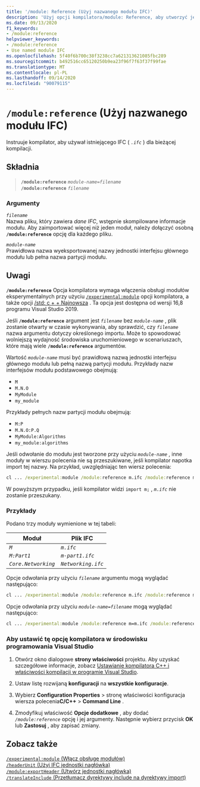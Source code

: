```yaml
---
title: '/module: Reference (Użyj nazwanego modułu IFC)'
description: 'Użyj opcji kompilatora/module: Reference, aby utworzyć jednostki nagłówka modułu dla nazwy nagłówka lub plików dołączanych.'
ms.date: 09/13/2020
f1_keywords:
- /module:reference
helpviewer_keywords:
- /module:reference
- Use named module IFC
ms.openlocfilehash: 5f40f6b700c38f3238cc7a621313621085fbc289
ms.sourcegitcommit: b492516cc65120250b9ea23f96f7f63f37f99fae
ms.translationtype: MT
ms.contentlocale: pl-PL
ms.lasthandoff: 09/14/2020
ms.locfileid: "90079115"
---
```

# <a name="modulereference-use-named-module-ifc"></a>`/module:reference` (Użyj nazwanego modułu IFC)

Instruuje kompilator, aby używał istniejącego IFC ( *`.ifc`* ) dla bieżącej kompilacji.

## <a name="syntax"></a>Składnia

> **`/module:reference`** *`module-name=filename`*\
> **`/module:reference`** *`filename`*

### <a name="arguments"></a>Argumenty

*`filename`*\
Nazwa pliku, który zawiera *dane IFC*, wstępnie skompilowane informacje modułu. Aby zaimportować więcej niż jeden moduł, należy dołączyć osobną **`/module:reference`** opcję dla każdego pliku.

*`module-name`*\
Prawidłowa nazwa wyeksportowanej nazwy jednostki interfejsu głównego modułu lub pełna nazwa partycji modułu.

## <a name="remarks"></a>Uwagi

**`/module:reference`** Opcja kompilatora wymaga włączenia obsługi modułów eksperymentalnych przy użyciu [`/experimental:module`](experimental-module.md) opcji kompilatora, a także opcji [/std: c + + Najnowsza](std-specify-language-standard-version.md) . Ta opcja jest dostępna od wersji 16,8 programu Visual Studio 2019.

Jeśli **`/module:reference`** argument jest *`filename`* bez *`module-name`* , plik zostanie otwarty w czasie wykonywania, aby sprawdzić, czy *`filename`* nazwa argumentu dotyczy określonego importu. Może to spowodować wolniejszą wydajność środowiska uruchomieniowego w scenariuszach, które mają wiele **`/module:reference`** argumentów.

Wartość *`module-name`* musi być prawidłową nazwą jednostki interfejsu głównego modułu lub pełną nazwą partycji modułu. Przykłady nazw interfejsów modułu podstawowego obejmują:

- `M`
- `M.N.O`
- `MyModule`
- `my_module`

Przykłady pełnych nazw partycji modułu obejmują:

- `M:P`
- `M.N.O:P.Q`
- `MyModule:Algorithms`
- `my_module:algorithms`

Jeśli odwołanie do modułu jest tworzone przy użyciu *`module-name`* , inne moduły w wierszu polecenia nie są przeszukiwane, jeśli kompilator napotka import tej nazwy. Na przykład, uwzględniając ten wiersz polecenia:

```cmd
cl ... /experimental:module /module:reference m.ifc /module:reference m=n.ifc
```

W powyższym przypadku, jeśli kompilator widzi `import m;` , *`m.ifc`* nie zostanie przeszukany.

### <a name="examples"></a>Przykłady

Podano trzy moduły wymienione w tej tabeli:

| Moduł | Plik IFC |
|--|--|
| *`M`* | *`m.ifc`* |
| *`M:Part1`* | *`m-part1.ifc`* |
| *`Core.Networking`* | *`Networking.ifc`* |

Opcje odwołania przy użyciu *`filename`* argumentu mogą wyglądać następująco:

```cmd
cl ... /experimental:module /module:reference m.ifc /module:reference m-part.ifc /module:reference Networking.ifc
```

Opcje odwołania przy użyciu *`module-name=filename`* mogą wyglądać następująco:

```cmd
cl ... /experimental:module /module:reference m=m.ifc /module:reference M:Part1=m-part.ifc /module:reference Core.Networking=Networking.ifc
```

### <a name="to-set-this-compiler-option-in-the-visual-studio-development-environment"></a>Aby ustawić tę opcję kompilatora w środowisku programowania Visual Studio

1. Otwórz okno dialogowe **strony właściwości** projektu. Aby uzyskać szczegółowe informacje, zobacz [Ustawianie kompilatora C++ i właściwości kompilacji w programie Visual Studio](../working-with-project-properties.md).

1. Ustaw listę rozwijaną **konfiguracji** na **wszystkie konfiguracje**.

1. Wybierz **Configuration Properties**  >  stronę właściwości konfiguracja wiersza polecenia**C/C++**  >  **Command Line** .

1. Zmodyfikuj właściwość **Opcje dodatkowe** , aby dodać *`/module:reference`* opcję i jej argumenty. Następnie wybierz przycisk **OK** lub **Zastosuj** , aby zapisać zmiany.

## <a name="see-also"></a>Zobacz także

[`/experimental:module` (Włącz obsługę modułów)](experimental-module.md)\
[`/headerUnit` (Użyj IFC jednostki nagłówka)](headerunit.md)\
[`/module:exportHeader` (Utwórz jednostki nagłówka)](module-exportheader.md)\
[`/translateInclude` (Przetłumacz dyrektywy include na dyrektywy import)](translateinclude.md)
